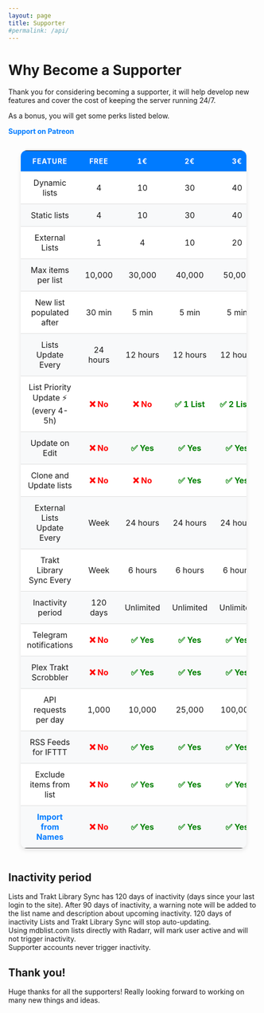 ```yaml
---
layout: page
title: Supporter
#permalink: /api/
---
```


# Why Become a Supporter

Thank you for considering becoming a supporter, it will help develop new features and cover the cost of keeping the server running 24/7.

As a bonus, you will get some perks listed below.

[Support on Patreon](https://www.patreon.com/mdblist)

<html lang="en">
<head>
    <style>
.table-container {
            display: flex;
            justify-content: center;
            overflow-x: auto;
        }
        table {
            width: 90%;
            max-width: 1000px;
            border-collapse: collapse;
            background: white;
            border-radius: 12px;
            overflow: hidden;
            box-shadow: 0 4px 8px rgba(0, 0, 0, 0.1);
        }
        th, td {
            padding: 12px;
            border-bottom: 1px solid #ddd;
            text-align: center;
        }
        th {
            background-color: #007bff;
            color: white;
            text-transform: uppercase;
            font-size: 14px;
            letter-spacing: 1px;
        }
        tr:last-child td {
            border-bottom: none;
        }
        tr:nth-child(even) {
            background-color: #f8f9fa;
        }
        tr:hover {
            background-color: #e2e6ea;
            transition: background 0.3s ease-in-out;
        }
        .yes { color: green; font-weight: bold; }
        .no { color: red; font-weight: bold; }
        a {
            text-decoration: none;
            color: #007bff;
            font-weight: bold;
        }
    </style>
</head>
<body>

<div class="table-container">
    <table>
        <thead>
            <tr>
                <th>Feature</th>
                <th>Free</th>
                <th>1€</th>
                <th>2€</th>
                <th>3€</th>
                <th>5€ VIP</th>
            </tr>
        </thead>
        <tbody>
            <tr>
                <td>Dynamic lists</td>
                <td>4</td>
                <td>10</td>
                <td>30</td>
                <td>40</td>
                <td>60</td>
            </tr>
            <tr>
                <td>Static lists</td>
                <td>4</td>
                <td>10</td>
                <td>30</td>
                <td>40</td>
                <td>60</td>
            </tr>
            <tr>
                <td>External Lists</td>
                <td>1</td>
                <td>4</td>
                <td>10</td>
                <td>20</td>
                <td>30</td>
            </tr>
            <tr>
                <td>Max items per list</td>
                <td>10,000</td>
                <td>30,000</td>
                <td>40,000</td>
                <td>50,000</td>
                <td>70,000</td>
            </tr>
            <tr>
                <td>New list populated after</td>
                <td>30 min</td>
                <td>5 min</td>
                <td>5 min</td>
                <td>5 min</td>
                <td>5 min</td>
            </tr>
            <tr>
                <td>Lists Update Every</td>
                <td>24 hours</td>
                <td>12 hours</td>
                <td>12 hours</td>
                <td>12 hours</td>
                <td>12 hours</td>
            </tr>
            <tr>
                <td>List Priority Update ⚡ (every 4-5h)</td>
                <td class="no">❌ No</td>
                <td class="no">❌ No</td>
                <td class="yes">✅ 1 List</td>
                <td class="yes">✅ 2 Lists</td>
                <td class="yes">✅ 3 Lists</td>
            </tr>
            <tr>
                <td>Update on Edit</td>
                <td class="no">❌ No</td>
                <td class="yes">✅ Yes</td>
                <td class="yes">✅ Yes</td>
                <td class="yes">✅ Yes</td>
                <td class="yes">✅ Yes</td>
            </tr>
            <tr>
                <td>Clone and Update lists</td>
                <td class="no">❌ No</td>
                <td class="no">❌ No</td>
                <td class="yes">✅ Yes</td>
                <td class="yes">✅ Yes</td>
                <td class="yes">✅ Yes</td>
            </tr>
            <tr>
                <td>External Lists Update Every</td>
                <td>Week</td>
                <td>24 hours</td>
                <td>24 hours</td>
                <td>24 hours</td>
                <td>24 hours</td>
            </tr>
            <tr>
                <td>Trakt Library Sync Every</td>
                <td>Week</td>
                <td>6 hours</td>
                <td>6 hours</td>
                <td>6 hours</td>
                <td>6 hours</td>
            </tr>
            <tr>
                <td>Inactivity period</td>
                <td>120 days</td>
                <td>Unlimited</td>
                <td>Unlimited</td>
                <td>Unlimited</td>
                <td>Unlimited</td>
            </tr>
            <tr>
                <td>Telegram notifications</td>
                <td class="no">❌ No</td>
                <td class="yes">✅ Yes</td>
                <td class="yes">✅ Yes</td>
                <td class="yes">✅ Yes</td>
                <td class="yes">✅ Yes</td>
            </tr>
            <tr>
                <td>Plex Trakt Scrobbler</td>
                <td class="no">❌ No</td>
                <td class="yes">✅ Yes</td>
                <td class="yes">✅ Yes</td>
                <td class="yes">✅ Yes</td>
                <td class="yes">✅ Yes</td>
            </tr>
            <tr>
                <td>API requests per day</td>
                <td>1,000</td>
                <td>10,000</td>
                <td>25,000</td>
                <td>100,000</td>
                <td>250,000</td>
            </tr>
            <tr>
                <td>RSS Feeds for IFTTT</td>
                <td class="no">❌ No</td>
                <td class="yes">✅ Yes</td>
                <td class="yes">✅ Yes</td>
                <td class="yes">✅ Yes</td>
                <td class="yes">✅ Yes</td>
            </tr>
            <tr>
                <td>Exclude items from list</td>
                <td class="no">❌ No</td>
                <td class="yes">✅ Yes</td>
                <td class="yes">✅ Yes</td>
                <td class="yes">✅ Yes</td>
                <td class="yes">✅ Yes</td>
            </tr>
            <tr>
                <td><a href="import_from_names">Import from Names</a></td>
                <td class="no">❌ No</td>
                <td class="yes">✅ Yes</td>
                <td class="yes">✅ Yes</td>
                <td class="yes">✅ Yes</td>
                <td class="yes">✅ Yes</td>
            </tr>
        </tbody>
    </table>
</div>
</body>
</html>


## Inactivity period
Lists and Trakt Library Sync has 120 days of inactivity (days since your last login to the site). After 90 days of inactivity, a warning note will be added to the list name and description about upcoming inactivity. 120 days of inactivity Lists and Trakt Library Sync will stop auto-updating.  
Using mdblist.com lists directly with Radarr, will mark user active and will not trigger inactivity.  
Supporter accounts never trigger inactivity.

## Thank you!

Huge thanks for all the supporters! Really looking forward to working on many new things and ideas.